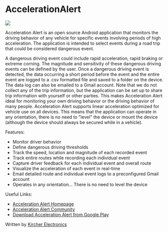 AccelerationAlert
=================

![](http://www.kircherelectronics.com/bundles/keweb/css/images/acceleration_alert_phone_graphic.png?raw=true)

Acceleration Alert is an open source Android application that monitors the driving behavior of any vehicle for specific events involving periods of high acceleration. The application is intended to select events during a road trip that could be considered dangerous event. 

A dangerous driving event could include rapid acceleration, rapid braking or extreme corning. The magnitude and sensitivity of these dangerous driving events can be defined by the user. Once a dangerous driving event is detected, the data occurring a short period before the event and the entire event are logged to a .csv formatted file and saved to a folder on the device. The data log can also be emailed to a Gmail account. Note that we do not collect any of the trip information, but the application can be set up to share trip information with yourself or other parties. This makes Acceleration Alert ideal for monitoring your own driving behavior or the driving behavior of many people. Acceleration Alert supports linear acceleration optimized for vehicle use on all devices. This means that the application can operate in any orientation, there is no need to "level" the device or mount the device (although the device should always be secured while in a vehicle).

Features:
* Monitor driver behavior
* Define dangerous driving thresholds
* Track the speed, location and magnitude of each recorded event
* Track entire routes while recording each individual event
* Capture driver feedback for each individual event and overall route
* Visualize the acceleration of each event in real-time
* Email detailed route and individual event logs to a preconfigured Gmail account
* Operates in any orientation... There is no need to level the device


Useful Links:

* [Acceleration Alert Homepage](http://www.kircherelectronics.com/accelerationalert/accelerationalert)
* [Acceleration Alert Community](http://www.kircherelectronics.com/forum/viewforum.php?f=5)
* [Download Acceleration Alert from Google Play](https://play.google.com/store/apps/details?id=com.kircherelectronics.accelerationalert)

Written by [Kircher Electronics](https://www.kircherelectronics.com)
